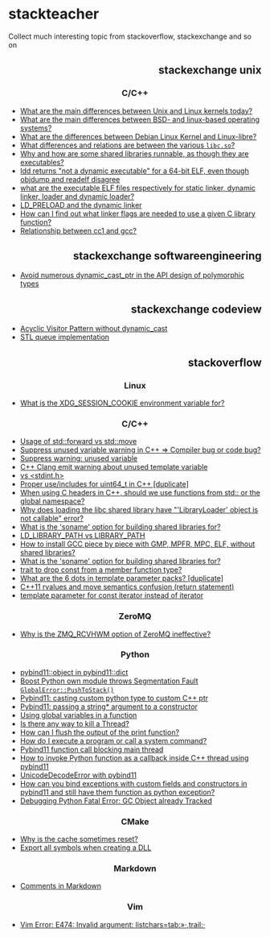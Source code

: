 # stackteacher

Collect much interesting topic from stackoverflow, stackexchange and so on

<h2 align="right">stackexchange unix</h2>

<h3 align="center">C/C++</h3>

- [What are the main differences between Unix and Linux kernels today?](https://unix.stackexchange.com/questions/26714/what-are-the-main-differences-between-unix-and-linux-kernels-today)
- [What are the main differences between BSD- and linux-based operating systems?](https://unix.stackexchange.com/questions/24755/what-are-the-main-differences-between-bsd-and-linux-based-operating-systems)
- [What are the differences between Debian Linux Kernel and Linux-libre?](https://unix.stackexchange.com/questions/288027/what-are-the-differences-between-debian-linux-kernel-and-linux-libre)
- [What differences and relations are between the various `libc.so`?](https://unix.stackexchange.com/questions/449107/what-differences-and-relations-are-between-the-various-libc-so)
- [Why and how are some shared libraries runnable, as though they are executables?](https://unix.stackexchange.com/questions/223385/why-and-how-are-some-shared-libraries-runnable-as-though-they-are-executables)
- [ldd returns "not a dynamic executable" for a 64-bit ELF, even though objdump and readelf disagree](https://unix.stackexchange.com/questions/242863/ldd-returns-not-a-dynamic-executable-for-a-64-bit-elf-even-though-objdump-and)
- [what are the executable ELF files respectively for static linker, dynamic linker, loader and dynamic loader?](https://unix.stackexchange.com/questions/476780/what-are-the-executable-elf-files-respectively-for-static-linker-dynamic-linker)
- [LD_PRELOAD and the dynamic linker](https://unix.stackexchange.com/questions/618754/ld-preload-and-the-dynamic-linker)
- [How can I find out what linker flags are needed to use a given C library function?](https://unix.stackexchange.com/questions/277845/how-can-i-find-out-what-linker-flags-are-needed-to-use-a-given-c-library-functio?noredirect=1)
- [Relationship between cc1 and gcc?](https://unix.stackexchange.com/questions/77779/relationship-between-cc1-and-gcc)

<h2 align="right">stackexchange softwareengineering</h2>

- [Avoid numerous dynamic_cast_ptr in the API design of polymorphic types](https://softwareengineering.stackexchange.com/questions/386649/avoid-numerous-dynamic-cast-ptr-in-the-api-design-of-polymorphic-types)

<h2 align="right">stackexchange codeview</h2>

- [Acyclic Visitor Pattern without dynamic_cast](https://codereview.stackexchange.com/questions/169457/acyclic-visitor-pattern-without-dynamic-cast)
- [STL queue implementation](https://codereview.stackexchange.com/questions/60716/stl-queue-implementation)

<h2 align="right">stackoverflow</h2>

<h3 align="center">Linux</h3>

- [What is the XDG_SESSION_COOKIE environment variable for?](https://stackoverflow.com/questions/632515/what-is-the-xdg-session-cookie-environment-variable-for)

<h3 align="center">C/C++</h3>

- [Usage of std::forward vs std::move](https://stackoverflow.com/questions/28828159/usage-of-stdforward-vs-stdmove)
- [Suppress unused variable warning in C++ => Compiler bug or code bug?](https://stackoverflow.com/questions/1905228/suppress-unused-variable-warning-in-c-compiler-bug-or-code-bug)
- [Suppress warning: unused variable](https://stackoverflow.com/questions/42781986/suppress-warning-unused-variable)
- [C++ Clang emit warning about unused template variable](https://stackoverflow.com/questions/66986718/c-clang-emit-warning-about-unused-template-variable)
- [<cstdint> vs <stdint.h>](https://stackoverflow.com/questions/13642827/cstdint-vs-stdint-h)
- [Proper use/includes for uint64_t in C++ [duplicate]](https://stackoverflow.com/questions/44667971/proper-use-includes-for-uint64-t-in-c?noredirect=1)
- [When using C headers in C++, should we use functions from std:: or the global namespace?](https://stackoverflow.com/questions/32606023/when-using-c-headers-in-c-should-we-use-functions-from-std-or-the-global-na)
- [Why does loading the libc shared library have "'LibraryLoader' object is not callable" error?](https://stackoverflow.com/questions/50798907/why-does-loading-the-libc-shared-library-have-libraryloader-object-is-not-cal)
- [What is the 'soname' option for building shared libraries for?](https://stackoverflow.com/questions/12637841/what-is-the-soname-option-for-building-shared-libraries-for?noredirect=1)
- [LD_LIBRARY_PATH vs LIBRARY_PATH](https://stackoverflow.com/questions/4250624/ld-library-path-vs-library-path)
- [How to install GCC piece by piece with GMP, MPFR, MPC, ELF, without shared libraries?](https://stackoverflow.com/questions/9450394/how-to-install-gcc-piece-by-piece-with-gmp-mpfr-mpc-elf-without-shared-libra)
- [What is the 'soname' option for building shared libraries for?](https://stackoverflow.com/questions/12637841/what-is-the-soname-option-for-building-shared-libraries-for?noredirect=1)
- [trait to drop const from a member function type?](https://stackoverflow.com/questions/25654186/trait-to-drop-const-from-a-member-function-type/25654229#25654229)
- [What are the 6 dots in template parameter packs? [duplicate]](https://stackoverflow.com/questions/27594731/what-are-the-6-dots-in-template-parameter-packs)
- [C++11 rvalues and move semantics confusion (return statement)](https://stackoverflow.com/questions/4986673/c11-rvalues-and-move-semantics-confusion-return-statement)
- [template parameter for const iterator instead of iterator](https://stackoverflow.com/questions/32544354/template-parameter-for-const-iterator-instead-of-iterator)

<h3 align="center">ZeroMQ</h3>

- [Why is the ZMQ_RCVHWM option of ZeroMQ ineffective?](https://stackoverflow.com/questions/36491006/why-is-the-zmq-rcvhwm-option-of-zeromq-ineffective)

<h3 align="center">Python</h3>

- [pybind11::object in pybind11::dict](https://stackoverflow.com/questions/53830479/pybind11object-in-pybind11dict)
- [Boost Python own module throws Segmentation Fault `GlobalError::PushToStack()`](https://stackoverflow.com/questions/57064962/boost-python-own-module-throws-segmentation-fault-globalerrorpushtostack)
- [Pybind11: casting custom python type to custom C++ ptr](https://stackoverflow.com/questions/67084556/pybind11-casting-custom-python-type-to-custom-c-ptr)
- [Pybind11: passing a string* argument to a constructor](https://stackoverflow.com/questions/50279180/pybind11-passing-a-string-argument-to-a-constructor)
- [Using global variables in a function](https://stackoverflow.com/questions/423379/using-global-variables-in-a-function)
- [Is there any way to kill a Thread?](https://stackoverflow.com/questions/323972/is-there-any-way-to-kill-a-thread)
- [How can I flush the output of the print function?](https://stackoverflow.com/questions/230751/how-can-i-flush-the-output-of-the-print-function)
- [How do I execute a program or call a system command?](https://stackoverflow.com/questions/89228/how-do-i-execute-a-program-or-call-a-system-command?page=2&tab=scoredesc#tab-top)
- [Pybind11 function call blocking main thread](https://stackoverflow.com/questions/57383574/pybind11-function-call-blocking-main-thread)
- [How to invoke Python function as a callback inside C++ thread using pybind11](https://stackoverflow.com/questions/60410178/how-to-invoke-python-function-as-a-callback-inside-c-thread-using-pybind11)
- [UnicodeDecodeError with pybind11](https://stackoverflow.com/questions/55803924/unicodedecodeerror-with-pybind11)
- [How can you bind exceptions with custom fields and constructors in pybind11 and still have them function as python exception?](https://stackoverflow.com/questions/62087383/how-can-you-bind-exceptions-with-custom-fields-and-constructors-in-pybind11-and)
- [Debugging Python Fatal Error: GC Object already Tracked](https://stackoverflow.com/questions/23178606/debugging-python-fatal-error-gc-object-already-tracked)

<h3 align="center">CMake</h3>

- [Why is the cache sometimes reset?](https://stackoverflow.com/questions/49183860/why-is-the-cache-sometimes-reset)
- [Export all symbols when creating a DLL](https://stackoverflow.com/questions/225432/export-all-symbols-when-creating-a-dll/731767)

<h3 align="center">Markdown</h3>

- [Comments in Markdown](https://stackoverflow.com/questions/4823468/comments-in-markdown)

<h3 align="center">Vim</h3>

- [Vim Error: E474: Invalid argument: listchars=tab:»·,trail:·](https://stackoverflow.com/questions/18321538/vim-error-e474-invalid-argument-listchars-tab-trail)

